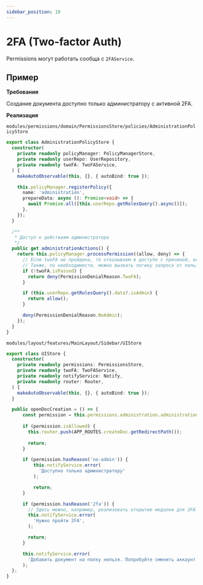 ```yaml
---
sidebar_position: 10
---
```


# 2FA (Two-factor Auth)

Permissions могут работать сообща с `2FAService`.

## Пример

**Требования**

Создание документа доступно только администратору с активной 2FA.

**Реализация**

```modules/permissions/domain/PermissionsStore/policies/AdministrationPolicyStore```
```ts
export class AdministrationPolicyStore {
  constructor(
    private readonly policyManager: PolicyManagerStore,
    private readonly userRepo: UserRepository,
    private readonly twoFA: TwoFAService,
  ) {
    makeAutoObservable(this, {}, { autoBind: true });

    this.policyManager.registerPolicy({
      name: 'administration',
      prepareData: async (): Promise<void> => {
        await Promise.all([this.userRepo.getRolesQuery().async()]);
      },
    });
  }

  /**
   * Доступ к действиям администратора
   */
  public get administrationActions() {
    return this.policyManager.processPermission((allow, deny) => {
      // Если twoFA не пройдена, то отказываем в доступе с причиной, которая будет обработана в features
      // Также, по необходимости, можно вызвать логику запроса от пользователя прохождения 2FA
      if (!twoFA.isPassed) {
        return deny(PermissionDenialReason.TwoFA);
      }

      if (this.userRepo.getRolesQuery().data?.isAdmin) {
        return allow();
      }

      deny(PermissionDenialReason.NoAdmin);
    });
  }
}
```

```modules/layout/features/MainLayout/Sidebar/UIStore```
```ts
export class UIStore {
  constructor(
    private readonly permissions: PermissionsStore,
    private readonly twoFA: TwoFAService,
    private readonly notifyService: Notify,
    private readonly router: Router,
  ) {
    makeAutoObservable(this, {}, { autoBind: true });
  }

  public openDocCreation = () => {
      const permission = this.permissions.administration.administrationActions;
      
      if (permission.isAllowed) {
        this.router.push(APP_ROUTES.createDoc.getRedirectPath());
        
        return;
      }

      if (permission.hasReason('no-admin')) {
          this.notifyService.error(
            'Доступно только администратору'
          );

          return;
      }

      if (permission.hasReason('2fa')) {
        // Здесь можно, например, реализовать открытие модалки для 2FA
        this.notifyService.error(
          'Нужно пройти 2FA',
        );

        return;
      }

      this.notifyService.error(
        'Добавить документ на полку нельзя. Попробуйте сменить аккаунт',
      );
  };
}
```
